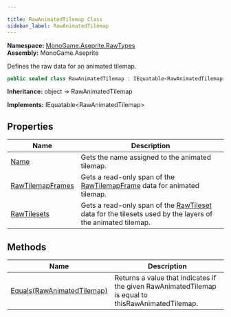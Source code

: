 ```yaml
---

title: RawAnimatedTilemap Class
sidebar_label: RawAnimatedTilemap
---
```

**Namespace:** [MonoGame.Aseprite.RawTypes](../)  
**Assembly:** MonoGame.Aseprite

Defines the raw data for an animated tilemap.

```csharp
public sealed class RawAnimatedTilemap : IEquatable<RawAnimatedTilemap>
```

**Inheritance:** object → RawAnimatedTilemap

**Implements:** IEquatable\<RawAnimatedTilemap\>

## Properties

| Name                                               | Description                                                                                                                           |
| -------------------------------------------------- | ------------------------------------------------------------------------------------------------------------------------------------- |
| [Name](Properties/Name)                         | Gets the name assigned to the animated tilemap.                                                                                       |
| [RawTilemapFrames](Properties/RawTilemapFrames) | Gets a read\-only span of the [RawTilemapFrame](../RawTilemapFrame/) data for animated tilemap.                               |
| [RawTilesets](Properties/RawTilesets)           | Gets a read\-only span of the [RawTileset](../RawTileset/) data for the tilesets used by the layers of the  animated tilemap. |

## Methods

| Name                                            | Description                                                                                        |
| ----------------------------------------------- | -------------------------------------------------------------------------------------------------- |
| [Equals(RawAnimatedTilemap)](Methods/Equals) | Returns a value that indicates if the given RawAnimatedTilemap is equal to thisRawAnimatedTilemap. |


